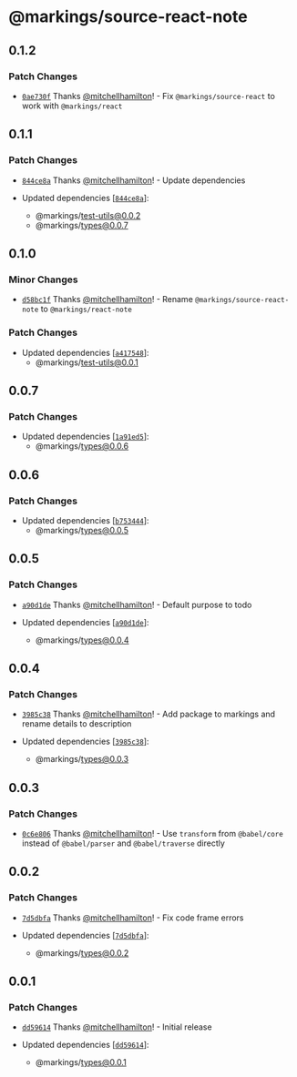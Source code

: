 # @markings/source-react-note

## 0.1.2

### Patch Changes

- [`0ae730f`](https://github.com/Thinkmill/markings/commit/0ae730fd8242b2e8db5f41fcaa9f8c2eb433f6ee) Thanks [@mitchellhamilton](https://github.com/mitchellhamilton)! - Fix `@markings/source-react` to work with `@markings/react`

## 0.1.1

### Patch Changes

- [`844ce8a`](https://github.com/Thinkmill/markings/commit/844ce8a4b005d167c187f8890f3e0eb8d75978ea) Thanks [@mitchellhamilton](https://github.com/mitchellhamilton)! - Update dependencies

- Updated dependencies [[`844ce8a`](https://github.com/Thinkmill/markings/commit/844ce8a4b005d167c187f8890f3e0eb8d75978ea)]:
  - @markings/test-utils@0.0.2
  - @markings/types@0.0.7

## 0.1.0

### Minor Changes

- [`d58bc1f`](https://github.com/Thinkmill/markings/commit/d58bc1f587c92a7c595ba062196fc74a8f7ea7a9) Thanks [@mitchellhamilton](https://github.com/mitchellhamilton)! - Rename `@markings/source-react-note` to `@markings/react-note`

### Patch Changes

- Updated dependencies [[`a417548`](https://github.com/Thinkmill/markings/commit/a4175484f2af47e9db1f17677e6d8a33066267e7)]:
  - @markings/test-utils@0.0.1

## 0.0.7

### Patch Changes

- Updated dependencies [[`1a91ed5`](https://github.com/Thinkmill/markings/commit/1a91ed542432d652ba2f8f56c26226f9840cd5ed)]:
  - @markings/types@0.0.6

## 0.0.6

### Patch Changes

- Updated dependencies [[`b753444`](https://github.com/Thinkmill/markings/commit/b753444c8d0c16fd5be18dfa57fbe40ca294ac11)]:
  - @markings/types@0.0.5

## 0.0.5

### Patch Changes

- [`a90d1de`](https://github.com/Thinkmill/markings/commit/a90d1de4e0b1ae0177b1c9dac8629bfece351faa) Thanks [@mitchellhamilton](https://github.com/mitchellhamilton)! - Default purpose to todo

- Updated dependencies [[`a90d1de`](https://github.com/Thinkmill/markings/commit/a90d1de4e0b1ae0177b1c9dac8629bfece351faa)]:
  - @markings/types@0.0.4

## 0.0.4

### Patch Changes

- [`3985c38`](https://github.com/Thinkmill/markings/commit/3985c38bbfead32d7aa6559ca07205621ba3ec2f) Thanks [@mitchellhamilton](https://github.com/mitchellhamilton)! - Add package to markings and rename details to description

- Updated dependencies [[`3985c38`](https://github.com/Thinkmill/markings/commit/3985c38bbfead32d7aa6559ca07205621ba3ec2f)]:
  - @markings/types@0.0.3

## 0.0.3

### Patch Changes

- [`0c6e806`](https://github.com/Thinkmill/markings/commit/0c6e80673dd9149842a659c5160001d1f7cf972a) Thanks [@mitchellhamilton](https://github.com/mitchellhamilton)! - Use `transform` from `@babel/core` instead of `@babel/parser` and `@babel/traverse` directly

## 0.0.2

### Patch Changes

- [`7d5dbfa`](https://github.com/Thinkmill/markings/commit/7d5dbfa6b57b6ce7166f6cc2efca457e66db9dca) Thanks [@mitchellhamilton](https://github.com/mitchellhamilton)! - Fix code frame errors

- Updated dependencies [[`7d5dbfa`](https://github.com/Thinkmill/markings/commit/7d5dbfa6b57b6ce7166f6cc2efca457e66db9dca)]:
  - @markings/types@0.0.2

## 0.0.1

### Patch Changes

- [`dd59614`](https://github.com/Thinkmill/markings/commit/dd596143b68ded17301aafb4301a5b2718ae8272) Thanks [@mitchellhamilton](https://github.com/mitchellhamilton)! - Initial release

- Updated dependencies [[`dd59614`](https://github.com/Thinkmill/markings/commit/dd596143b68ded17301aafb4301a5b2718ae8272)]:
  - @markings/types@0.0.1
